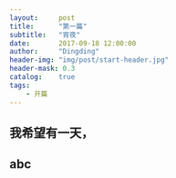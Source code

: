 ```yaml
---
layout:     post
title:      "第一篇"
subtitle:   "宵夜"
date:       2017-09-18 12:00:00
author:     "Dingding"
header-img: "img/post/start-header.jpg"
header-mask: 0.3
catalog:    true
tags:
    - 开篇
---
```


<!-- ## 开始,源自美好的追求 -->
## 我希望有一天，
## abc